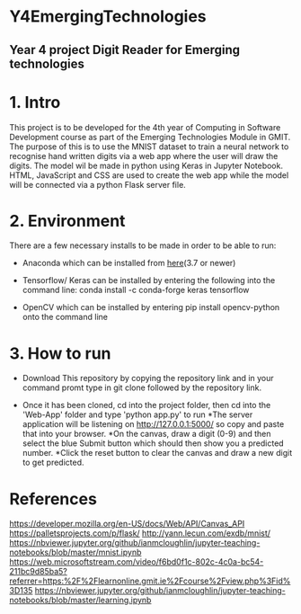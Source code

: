 # Y4EmergingTechnologies
## Year 4 project Digit Reader for Emerging technologies

# 1. Intro

This project is to be developed for the 4th year of Computing in Software Development course as part of the Emerging Technologies Module in GMIT. The purpose of this is to use the MNIST dataset to train a neural network to recognise hand written digits via a web app where the user will draw the digits.
The model wil be made in python using Keras in Jupyter Notebook. HTML, JavaScript and CSS are used to create the web app while the model will be connected via a python Flask server file.

# 2. Environment

There are a few necessary installs to be made in order to be able to run:

* Anaconda which can be installed from [here](https://www.anaconda.com/distribution/)(3.7 or newer)

* Tensorflow/ Keras can be installed by entering the following into the command line:
            conda install -c conda-forge keras tensorflow
            
* OpenCV which can be installed by entering pip install opencv-python onto the command line

# 3. How to run

* Download This repository by copying the repository link and in your command promt type in git clone followed by the repository link.

* Once it has been cloned, cd into the project folder, then cd into the 'Web-App' folder and type 'python app.py' to run
*The server application will be listening on http://127.0.0.1:5000/ so copy and paste that into your browser.
*On the canvas, draw a digit (0-9) and then select the blue Submit button which should then show you a predicted number.
*Click the reset button to clear the canvas and draw a new digit to get predicted.

# References

https://developer.mozilla.org/en-US/docs/Web/API/Canvas_API
https://palletsprojects.com/p/flask/
http://yann.lecun.com/exdb/mnist/
https://nbviewer.jupyter.org/github/ianmcloughlin/jupyter-teaching-notebooks/blob/master/mnist.ipynb
https://web.microsoftstream.com/video/f6bd0f1c-802c-4c0a-bc54-211bc9d85ba5?referrer=https:%2F%2Flearnonline.gmit.ie%2Fcourse%2Fview.php%3Fid%3D135
https://nbviewer.jupyter.org/github/ianmcloughlin/jupyter-teaching-notebooks/blob/master/learning.ipynb
